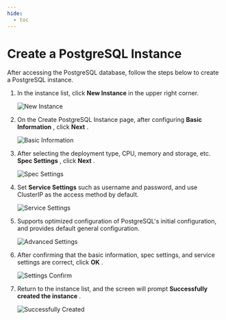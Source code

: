 ```yaml
---
hide:
  - toc
---
```


# Create a PostgreSQL Instance

After accessing the PostgreSQL database, follow the steps below to create a PostgreSQL instance.

1. In the instance list, click __New Instance__ in the upper right corner.

    ![New Instance](https://docs.daocloud.io/daocloud-docs-images/docs/en/docs/middleware/postgresql/images/create01.png)

2. On the Create PostgreSQL Instance page, after configuring __Basic Information__ , click __Next__ .

    ![Basic Information](https://docs.daocloud.io/daocloud-docs-images/docs/en/docs/middleware/postgresql/images/create02.png)

3. After selecting the deployment type, CPU, memory and storage, etc. __Spec Settings__ , click __Next__ .

    ![Spec Settings](https://docs.daocloud.io/daocloud-docs-images/docs/en/docs/middleware/postgresql/images/create03.png)

4. Set __Service Settings__ such as username and password, and use ClusterIP as the access method by default.

    ![Service Settings](https://docs.daocloud.io/daocloud-docs-images/docs/en/docs/middleware/postgresql/images/create04.png)

5. Supports optimized configuration of PostgreSQL's initial configuration, and provides default general configuration.

    ![Advanced Settings](https://docs.daocloud.io/daocloud-docs-images/docs/en/docs/middleware/postgresql/images/create05.png)

6. After confirming that the basic information, spec settings, and service settings are correct, click __OK__ .

    ![Settings Confirm](https://docs.daocloud.io/daocloud-docs-images/docs/en/docs/middleware/postgresql/images/create06.png)

7. Return to the instance list, and the screen will prompt __Successfully created the instance__ .

    ![Successfully Created](https://docs.daocloud.io/daocloud-docs-images/docs/en/docs/middleware/postgresql/images/create07.png)
